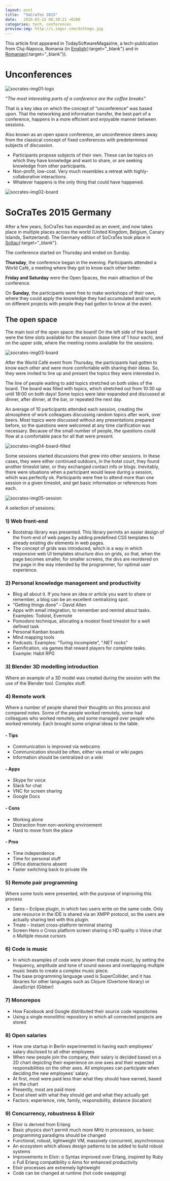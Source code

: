 ```yaml
---
layout: post
title:  "SoCraTes 2015"
date:   2016-03-15 08:39:21 +0200
categories: tech, conferences
preview-img: http://i.imgur.com/dshtmgn.jpg
---
```

This article first appeared in TodaySoftwareMagazine, a tech-publication from Cluj-Napoca, Romania (in [English][tsm-article-socrates-2015-en]{:target="_blank"} and in [Romanian][tsm-article-socrates-2015-ro]{:target="_blank"}).


#  __Unconferences__

![socrates-img01-logo]

_“The most interesting parts of a conference are the coffee breaks”_

That is a key idea on which the concept of “unconference” was based upon. That the networking and information transfer, the best part of a conference, happens in a more efficient and enjoyable manner between sessions.

Also known as an open space conference, an unconference steers away from the classical concept of fixed conferences with predetermined subjects of discussion.
-	Participants propose subjects of their own. These can be topics on which they have knowledge and want to share, or are seeking knowledge from other participants.
-	Non-profit, low-cost. Very much resembles a retreat with highly-collaborative interactions.
-	Whatever happens is the only thing that could have happened.

![socrates-img02-board]

# __SoCraTes 2015 Germany__

After a few years, SoCraTes has expanded as an event, and now takes place in multiple places across the world (United Kingdom, Belgium, Canary Islands, Switzerland). The Germany edition of SoCraTes took place in [Soltau][google-maps-soltau]{:target="_blank"}.

The conference started on Thursday and ended on Sunday.

__Thursday__, the conference began in the evening. Participants attended a World Café, a meeting where they got to know each other better.

__Friday and Saturday__ were the Open Spaces, the main attraction of the conference.

On __Sunday__, the participants were free to make workshops of their own, where they could apply the knowledge they had accumulated and/or work on different projects with people they had gotten to know at the event.

## The open space

The main tool of the open space: the board! On the left side of the board were the time slots available for the session (base time of 1 hour each), and on the upper side, where the meeting rooms available for the sessions.

![socrates-img03-board]

After the World Café event from Thursday, the participants had gotten to know each other and were more comfortable with sharing their ideas. So, they were invited to line up and present the topics they were interested in.

The line of people waiting to add topics stretched on both sides of the board. The board was filled with topics, which stretched out from 10:30 up until 18:00 on both days! Some topics were later expanded and discussed at dinner, after dinner, at the bar, or repeated the next day.

An average of 10 participants attended each session, creating the atmosphere of work colleagues discussing random topics after work, over beers. Most topics were discussed without any presentations prepared before, so the questions were welcomed at any time clarification was necessary. Because of the small number of people, the questions could flow at a comfortable pace for all that were present.

![socrates-img04-board-filled]

Some sessions started discussions that grew into other sessions. In these cases, they were either continued outdoors, in the hotel court, they found another timeslot later, or they exchanged contact info or blogs.
Inevitably, there were situations when a participant would leave during a session, which was perfectly ok. Participants were free to attend more than one session in a given timeslot, and get basic information or references from each.

![socrates-img05-session]

A selection of sessions:

### 1)	Web front-end
-	Bootstrap library was presented. This library permits an easier design of the front-end of web pages by adding predefined CSS templates to already existing div elements in web pages.
-	The concept of grids was introduced, which is a way in which responsive web UI templates structure divs on grids, so that, when the page becomes smaller, for smaller screens, the divs are reordered on the page in the way intended by the programmer, for optimal user experience.

### 2)	Personal knowledge management and productivity
-	Blog all about it. If you have an idea or article you want to share or remember, a blog can be an excellent centralizing spot.
-	“Getting things done” – David Allen
-	Apps with email integration, to remember and remind about tasks. Examples: Todoist, Evernote
-	Pomodoro technique, allocating a modest fixed timeslot for a well defined task
-	Personal Kanban boards
-	Mind mapping tools
-	Podcasts. Examples: “Turing incomplete”, “.NET rocks”
-	Gamification, via games that reward players for complete tasks. Example: Habit RPG

### 3)	Blender 3D modelling introduction
Where an example of a 3D model was created during the session with the use of the Blender tool. Complex stuff.

### 4)	Remote work
Where a number of people shared their thoughts on this process and compared notes. Some of the people worked remotely, some had colleagues who worked remotely, and some managed over people who worked remotely. Each brought some original ideas to the table.
#### - Tips
 -	Communication is improved via webcams
 -	Communication should be often, either via email or wiki pages
 -	Information should be centralized on a wiki

#### -	Apps
 -	Skype for voice
 -	Slack for chat
 -	VNC for screen sharing
 -	Google Docs

#### -	Cons
 -	Working alone
 -	Distraction from non-working environment
 -	Hard to move from the place

#### -	Pros
 -	Time independence
 -	Time for personal stuff
 -	Office distractions absent
 -	Faster switching back to private life

### 5)	Remote pair programming
Where some tools were presented, with the purpose of improving this process

-	Saros – Eclipse plugin, in which two users write on the same code. Only one resource in the IDE is shared via an XMPP protocol, so the users are actually sharing text with this plugin.
-	Tmate – Instant cross-platform terminal sharing
-	Screen Hero
	o	Cross platform screen sharing
	o	HD quality
	o	Voice chat
	o	Multiple mouse cursors

### 6)	Code is music
-	In which examples of code were shown that create music, by setting the frequency, amplitude and tone of sound waves and overlapping multiple music beats to create a complex music piece.
-	The base programming language used is SuperCollider, and it has libraries for other languages such as Clojure (Overtone library) or JavaScript (Gibber)

### 7)	Monorepos
-	How Facebook and Google distributed their source code repositories
-	Using a single monolithic repository in which all connected projects are stored

### 8)	Open salaries
-	How one startup in Berlin experimented in having each employees’ salary disclosed to all other employees
-	When new people join the company, their salary is decided based on a 2D chart depicting their experience on one axes and their expected responsibilities on the other axes. All employees can participate when deciding the new employees’ salary.
-	At first, most were paid less than what they should have earned, based on the chart
-	Presently, most are paid more
-	Excel sheet with what they should get and what they actually get
-	Factors: experience, role, family, responsibility, distance (location)

### 9)	Concurrency, robustness & Elixir
-	Elixir is derived from Erlang
-	Basic physics don’t permit much more MHz in processors, so basic programming paradigms should be changed
-	Functional, robust, lightweight VM, massively concurrent, asynchronous
-	An ecosystem which allows design patterns to be added to build robust systems
-	Improvements in Elixir:
	o	Syntax improved over Erlang, inspired by Ruby
	o	Full Erlang compatibility
	o	Aims for enhanced productivity
-	Elixir processes are extremely lightweight
-	Code can be changed at runtime (hot code swapping)


[tsm-article-socrates-2015-en]: https://www.todaysoftmag.com/article/1700/socrates-2015-unconference
[tsm-article-socrates-2015-ro]: https://www.todaysoftmag.ro/article/1697/socrates-2015-unconference
[google-maps-soltau]: https://www.google.ro/maps/place/29614+Soltau,+Germany/@52.9607721,9.8449588,9z/data=!4m5!3m4!1s0x47b1b342b29f4ba1:0x4263df27bd656e0!8m2!3d52.9846914!4d9.842125?hl=en

[socrates-img01-logo]: https://lh3.googleusercontent.com/N9yhD6_Fm3O9x6QWdQDBh_y1QsmC1jdPaa5pEwlTGINWX0o5M4p8G8u56TiVlqV0nARfBkDRE8Q0Q2WSXiO24ztFyW2JZK3pTjw087N5bDJS4_mHuMYvrfb0Md5Jg431D2E9gSeYmVg6D1JqmG4pMq0zJKItcCkIE6WAVe3uOOnfY-jT81gJloRG6MFaLic-cUCIv-PlpLbkk6rBRj1tUJcZwJ0OO34CQbkwaO5jwAA6fA-IrhKRV5edzQD2B-cC0g3SJLdQ50e-5pOk2jTDPgQ6TqKAWHIS4hpQcQ--gtLcT0_GRW5QdGfxuacfqUsTQGhvULDSS4QJfiBL36tYmBHnPwcHMs0yBfM6uWGMM_NF2-cBvMKIvST-WiB4584-c_IScgf3swF3l8f08pW8rEDswJ8hQBn2Mgt5XHb0gatGyVgkv1eaUWJPe2jPiJuACk-XiJBgmInpODBjyBURoMgx3vGaPPfLA0KqBbjDIJTWATTu5vT6UK1FkMto-ntemSksdHpSgtO_W_Fiuhaf7ifMHJ9h5mtgL5SSbGhL7l1PghnNPrbM8NJNsOGinxoH-wafmEGRG-IRkqICbRtuqyiBQYHo74oBYZI74EEL4bFG4nLsoAgq=w363-h364-no
[socrates-img02-board]: https://lh3.googleusercontent.com/BCix7yWP6s25J_KA_b9W2swNS1QgxALHw_1oqBM74C7BdIA_mATT4_64m8nqb0cQyG0bva5j71WL_zBWHbuaZqF34a_2aZh0JJbKxZQ90XvGXESTiOY8a09cMBm5Qd2O4r6JImM7K6MxXr-i5gIxdV48UKEPVtp3ejFaQ8nfC2-jSEHS8gAC3bkDxp8uXV0im0BmU4nRTG-k-uYs5cX0sJoCBYm_uIC_IYwp8Yx-VJqhcuVdseyrPj5m_9_pwwmqii6H17VQmy2Hhi-I_9eQXclR1Fm-UvjVjrZ-CvBxzUBAHtQGpeUusxikMr8yD6mbp0hyX1K8Yhft9r6z9FsAOVxjDTl-tV97XDEbnTcVtj4Aq2LImeixVJnwueXEoyHF44Un3JuoHi8vnoWtP1IjHTB0d3WTlDvQW3MwXC6OkOGPNHe8-BiWrJgCRLfp8GOROYyniISfwfT8lQR-xKK7nNYUX1DXLdb0xxWmZzsRjPAxgGF5NtNxFiKrma2EAzSoVOL5ZfG4adM4vvVU3o5V91jfrDO9G89vIOE9LWsp_ONXi9_DgOpflAFXM_hESXJyp_qfk-vIGkO6HIVdVCclE6RpqngbFSCdvRDkBPVdjxPyVFuC0fvj=w644-h246-no
[socrates-img03-board]: https://lh3.googleusercontent.com/eQQfeuO_tzfkHLRy7MX4tRrdEZsJwW7Z6IYFbCKAkHV2nU1nXkNyGwP2UWd7lBlXGHY9_epULM6rcxY_mQo4smWNmjH3pRcJkv9YgJI8T3iPGffTcLvLfDrwyLv4rGL7oHQnENniPLGCiEsnWMhOJfA5tjSU_dXrdjVUQkztEEsb06l2a0nOR0LXBpamk7F5zPWsWOzyb03CnN6mlDePuejMwNEDcKUHznsuBCtrkrZZdBsHqYJH6erakKOKvjzDo50iF4xHlP92KWE6mB9BgQvipumoTyGxPc0-TvuuarNX-3cPBGzoU6sBHuudtv_nknvxXW1xbvwu5ATrgPd5--8wMpUvJFVBcDSWVl6MNYy9mKs9JYr9u2RNE4bZgbODq-S9keLZlgT3L1J1deVA4DRKlMn6MrAHVS65GxcAkUdAtZK0ZzHbyRGZby8rqFk127Tk6fNbyaBRfWP69QAx4-yp8991fZ-pkTF5404W_Drwv8umLDgqbYcH7OVabxz1Uped1FV076K5lpIei5vE0n1r7wPXlOpauxk5VGhuUPLmrCWGo3aIk6IQc09sm37ajP3TFag0deuVy983nG847xjbpnihk2X4aybKCn8j2cQTJWj4UC0l=w644-h202-no
[socrates-img04-board-filled]: https://lh3.googleusercontent.com/ySIqDVb1vRIBBSQhquvU5Ld9WO-99_kEDzXbTyMkC7vfP3xjI2Isv_8TjVt3W360CsOPiMg3n90ETQ8r7W7h4pVFwOZBc-pe_CO5yz4hm2s2iZqKqN4Bh97LMT8_vKltn341D7BrvO5dy_yLBueaVACu0ABx2AaA3lklc_TSNZbzMc9DzgvDSj43KLCh1i7mOQFIMzOSdvBY3Yj6RADaXGl5BEE3HP6k9uwX9syI-3pI1cLyJk_ht03sA2TYfy_xxvq8_z1xFxXSGMKC7VydzPLCRNnVqZhxxYolcGm3U0FQnkBPZCtj4USzy1SscgcqtDa7g02V5FVoy25MiG9Z8bLzYpDIdRLFhv_Z41HBgmgrPPVgR0xJfOvI3-ErHpHL55eByA7pnAkZwpzA2H2NGsLJxvmZxSYWJg1Duu1SJPFSVw8Cj2Pcn5eiqf6JN1m6faffkfMPGKnBrHnDPiOAhXhVK301-7FbAbIpucHZNGxqajbBqqmG4rTCphD7iBaZvduSQ1bYUfAWH60eJwS7wAHMnpIE4CBM6ohd8MSxYjfrbPUkulUFeZfBG5tPOXvZPgHi-BXh7cUYcsbwNq_tqwqYa_Iz1YNHcOPte5kDNxQEFK3z4-Wl=w644-h270-no
[socrates-img05-session]: https://lh3.googleusercontent.com/H5BkEmv2N0oT1Nf7LO4sriUzzJiUg3GJowtuNZClyFgqT9oZHxuKtgP19LaMhfH8N55X-6ASp3Ke5S38w-CN1DOazLWFI0V_5uBlZ5jF13GMtdnHqOo3YPtCwztVcMcvDq35kOQXlg7e_NY-JtPYrDMWYr0DQwf6wqTgvPhorGOTINDVKW1uKWP1JYdEbMwQ7AOFYD6WWGjALJBOTisLmG46VEr_VN3VST1-TEEQwJiwm_wS-yv0U0dXGH1F5I8ccRz-ohtGk13iVEbaHBCi3ELuJspbNVu2AJD6S_L0ChZAKSjx3icgwnzWg_RDa4PjUzMF64ZHnKf_nXtK2F8GxcWgKj57Q148kyQZDUxZ71HyfH6fvFYr0-6qpVJS9rej_1qC0169tYco1EUt2u3NcQdYTOKdfkmLCNoaaBhYsiWE0_FK4G0SlqzGa09RTFmZDcGTLlpRg5lXaEkI1M4Du1EQofQBhoXVuVzBs04h9GmDSoBW2WCaNAD6eZ3D-Are-xqKcolYCrmckSYbgu59e3Wj6zw_LO8Y_kZ0cyKS41zjF6OA2TZGbrmJuF3Mb7fhrxInswd5QcixdDRw5N8-UFFZhOOTZK8Sc--GsfjORS1W1q7CS_IC=w644-h178-no
